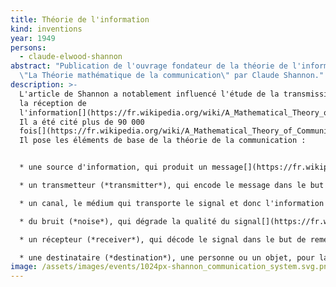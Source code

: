 ```yaml
---
title: Théorie de l'information
kind: inventions
year: 1949
persons:
  - claude-elwood-shannon
abstract: "Publication de l'ouvrage fondateur de la théorie de l'information :
  \"La Théorie mathématique de la communication\" par Claude Shannon."
description: >-
  L'article de Shannon a notablement influencé l'étude de la transmission et de
  la réception de
  l'information[](https://fr.wikipedia.org/wiki/A_Mathematical_Theory_of_Communication#cite_note-7).
  Il a été cité plus de 90 000
  fois[](https://fr.wikipedia.org/wiki/A_Mathematical_Theory_of_Communication#cite_note-9).
  Il pose les éléments de base de la théorie de la communication :


  * une source d'information, qui produit un message[](https://fr.wikipedia.org/wiki/A_Mathematical_Theory_of_Communication#cite_note-ShannonWeaver194833-10);

  * un transmetteur (*transmitter*), qui encode le message dans le but de créer un signal à envoyer dans un canal[](https://fr.wikipedia.org/wiki/A_Mathematical_Theory_of_Communication#cite_note-ShannonWeaver194833-10);

  * un canal, le médium qui transporte le signal et donc l'information du message;

  * du bruit (*noise*), qui dégrade la qualité du signal[](https://fr.wikipedia.org/wiki/A_Mathematical_Theory_of_Communication#cite_note-ShannonWeaver194834-11);

  * un récepteur (*receiver*), qui décode le signal dans le but de remettre le message[](https://fr.wikipedia.org/wiki/A_Mathematical_Theory_of_Communication#cite_note-ShannonWeaver194834-11);

  * une destinataire (*destination*), une personne ou un objet, pour laquelle le message a été conçu[](https://fr.wikipedia.org/wiki/A_Mathematical_Theory_of_Communication#cite_note-ShannonWeaver194834-11).
image: /assets/images/events/1024px-shannon_communication_system.svg.png
---
```

